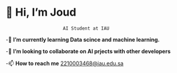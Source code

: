 # 👋 Hi, I’m Joud 
                         AI Student at IAU

-🌱 **I’m currently learning Data scince and machine learning.**

-💞️ **I’m looking to collaborate on AI prjects with other developers** 

-📫 **How to reach me** 2210003468@iau.edu.sa
